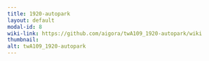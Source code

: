 ```yaml
---
title: 1920-autopark
layout: default
modal-id: 8
wiki-link: https://github.com/aigora/twA109_1920-autopark/wiki
thumbnail: 
alt: twA109_1920-autopark
---
```

